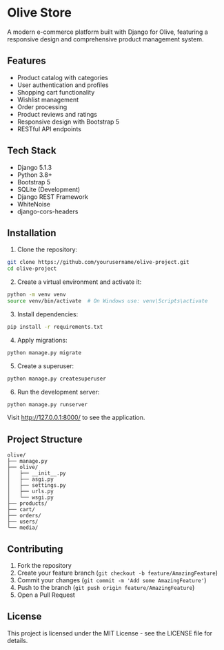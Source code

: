 # Olive Store

A modern e-commerce platform built with Django for Olive, featuring a responsive design and comprehensive product management system.

## Features

- Product catalog with categories
- User authentication and profiles
- Shopping cart functionality
- Wishlist management
- Order processing
- Product reviews and ratings
- Responsive design with Bootstrap 5
- RESTful API endpoints

## Tech Stack

- Django 5.1.3
- Python 3.8+
- Bootstrap 5
- SQLite (Development)
- Django REST Framework
- WhiteNoise
- django-cors-headers

## Installation

1. Clone the repository:
```bash
git clone https://github.com/yourusername/olive-project.git
cd olive-project
```

2. Create a virtual environment and activate it:
```bash
python -m venv venv
source venv/bin/activate  # On Windows use: venv\Scripts\activate
```

3. Install dependencies:
```bash
pip install -r requirements.txt
```

4. Apply migrations:
```bash
python manage.py migrate
```

5. Create a superuser:
```bash
python manage.py createsuperuser
```

6. Run the development server:
```bash
python manage.py runserver
```

Visit http://127.0.0.1:8000/ to see the application.

## Project Structure

```
olive/
├── manage.py
├── olive/
│   ├── __init__.py
│   ├── asgi.py
│   ├── settings.py
│   ├── urls.py
│   └── wsgi.py
├── products/
├── cart/
├── orders/
├── users/
└── media/
```

## Contributing

1. Fork the repository
2. Create your feature branch (`git checkout -b feature/AmazingFeature`)
3. Commit your changes (`git commit -m 'Add some AmazingFeature'`)
4. Push to the branch (`git push origin feature/AmazingFeature`)
5. Open a Pull Request

## License

This project is licensed under the MIT License - see the LICENSE file for details.

